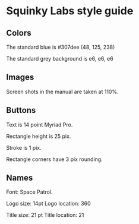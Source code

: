 # Squinky Labs style guide

## Colors

The standard blue is #307dee (48, 125, 238)

The standard grey background is e6, e6, e6

## Images

Screen shots in the manual are taken at 110%.

## Buttons

Text is 14 point Myriad Pro.

Rectangle height is 25 pix.

Stroke is 1 pix.

Rectangle corners have 3 pix rounding.

## Names

Font: Space Patrol.

Logo size: 14pt
Logo location: 360

Title size: 21 pt
Title location: 21
